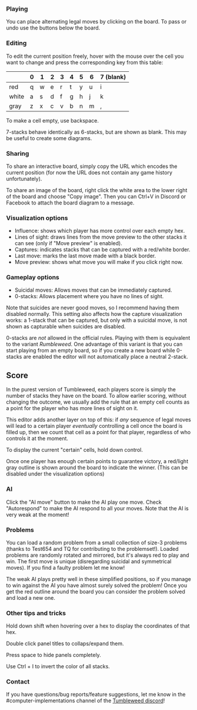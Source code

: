 ### Playing
You can place alternating legal moves by clicking on the board. To pass or undo use the buttons below the board.

### Editing

To edit the current position freely, hover with the mouse over the cell you want to change and press the corresponding key from this table:

|       | 0 | 1 | 2 | 3 | 4 | 5 | 6 | 7 (blank) |
|-------|---|---|---|---|---|---|---|---|
| red   | q | w | e | r | t | y | u | i |
| white | a | s | d | f | g | h | j | k |
| gray  | z | x | c | v | b | n | m | , |

To make a cell empty, use backspace.

7-stacks behave identically as 6-stacks, but are shown as blank. This may be useful to create some diagrams.

### Sharing
To share an interactive board, simply copy the URL which encodes the current position (for now the URL does not contain any game history unfortunately).

To share an image of the board, right click the white area to the lower right of the board and choose "Copy image". Then you can Ctrl+V in Discord or Facebook to attach the board diagram to a message.

### Visualization options
- Influence: shows which player has more control over each empty hex.
- Lines of sight: draws lines from the move preview to the other stacks it can see (only if "Move preview" is enabled).
- Captures: indicates stacks that can be captured with a red/white border.
- Last move: marks the last move made with a black border.
- Move preview: shows what move you will make if you click right now.

<!-- If you change "Stack style" to "Circle" you get circular stacks on a go-style grid. This style doesn't really work with the influence option and is buggy in some other ways. -->

### Gameplay options
- Suicidal moves: Allows moves that can be immediately captured.
- 0-stacks: Allows placement where you have no lines of sight.


Note that suicides are never good moves, so I recommend having them disabled normally. This setting also affects how the capture visualization works: a 1-stack that can be captured, but only with a suicidal move, is not shown as capturable when suicides are disabled.

0-stacks are *not* allowed in the official rules. Playing with them is equivalent to the variant *Rumbleweed*. One advantage of this variant is that you can start playing from an empty board, so if you create a new board while 0-stacks are enabled the editor will not automatically place a neutral 2-stack.

## Score
In the purest version of Tumbleweed, each players score is simply the number of stacks they have on the board. To allow earlier scoring, without changing the outcome, we usually add the rule that an empty cell counts as a point for the player who has more lines of sight on it.

This editor adds another layer on top of this: if *any* sequence of legal moves will lead to a certain player *eventually* controlling a cell once the board is filled up, then we count that cell as a point for that player, regardless of who controls it at the moment.

To display the current "certain" cells, hold down control.

Once one player has enough certain points to guarantee victory, a red/light gray outline is shown around the board to indicate the winner. (This can be disabled under the visualization options)

### AI
Click the "AI move" button to make the AI play one move. Check "Autorespond" to make the AI respond to all your moves. Note that the AI is very weak at the moment!

### Problems
You can load a random problem from a small collection of size-3 problems (thanks to Test654 and TQ for contributing to the problemset!). Loaded problems are randomly rotated and mirrored, but it's always red to play and win. The first move is unique (disregarding suicidal and symmetrical moves). If you find a faulty problem let me know!

The weak AI plays pretty well in these simplified positions, so if you manage to win against the AI you have almost surely solved the problem! Once you get the red outline around the board you can consider the problem solved and load a new one.

### Other tips and tricks
Hold down shift when hovering over a hex to display the coordinates of that hex.

Double click panel titles to collaps/expand them.

Press space to hide panels completely.

Use Ctrl + I to invert the color of all stacks.

### Contact
If you have questions/bug reports/feature suggestions, let me know in the #computer-implementations channel of the [Tumbleweed discord](https://discord.gg/PxHMNNCsa4)!



